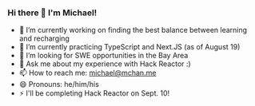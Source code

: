### Hi there 👋 I'm Michael!

- 🔭 I’m currently working on finding the best balance between learning and recharging
- 🌱 I’m currently practicing TypeScript and Next.JS (as of August 19)
- 🤔 I’m looking for SWE opportunities in the Bay Area
- 💬 Ask me about my experience with Hack Reactor :)
- 📫 How to reach me: michael@mchan.me
- 😄 Pronouns: he/him/his
- ⚡ I'll be completing Hack Reactor on Sept. 10!
